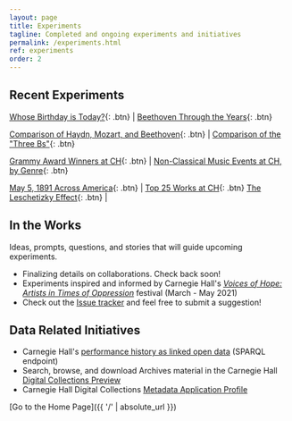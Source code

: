 ```yaml
---
layout: page
title: Experiments
tagline: Completed and ongoing experiments and initiatives
permalink: /experiments.html
ref: experiments
order: 2
---
```


## Recent Experiments

[Whose Birthday is Today?](/experiments/chdl-0001-a.md){: .btn} | [Beethoven Through the Years](/experiments/chdl-0002.md){: .btn}

[Comparison of Haydn, Mozart, and Beethoven](/experiments/chdl-0003.md){: .btn} | [Comparison of the "Three Bs"](/experiments/chdl-0004.md){: .btn}

[Grammy Award Winners at CH](/experiments/chdl-0005.md){: .btn} | [Non-Classical Music Events at CH, by Genre](/experiments/chdl-0006.md){: .btn}

[May 5, 1891 Across America](/experiments/chdl-0008.md){: .btn} | [Top 25 Works at CH](/experiments/chdl-0009.md){: .btn}  [The Leschetizky Effect](/experiments/chdl-0010.md){: .btn} |


## In the Works

Ideas, prompts, questions, and stories that will guide upcoming experiments.

- Finalizing details on collaborations. Check back soon!
- Experiments inspired and informed by Carnegie Hall's *[Voices of Hope: Artists in Times of Oppression](https://www.carnegiehall.org/Events/Season-Highlights/Voices-of-Hope)* festival (March - May 2021)
- Check out the <a href="https://github.com/CarnegieHall/datalab/issues" target="_blank">Issue tracker</a> and feel free to submit a suggestion!

## Data Related Initiatives
- Carnegie Hall's <a href="http://data.carnegiehall.org/" target="_blank">performance history as linked open data</a> (SPARQL endpoint)
- Search, browse, and download Archives material in the Carnegie Hall <a href="https://collections.carnegiehall.org/" target="_blank">Digital Collections Preview</a>
- Carnegie Hall Digital Collections <a href="https://carnegiehall.github.io/digitalcolls-metadataprofile/" target="_blank">Metadata Application Profile</a>

[Go to the Home Page]({{ '/' | absolute_url }})

